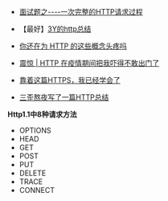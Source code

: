- [面试题之----一次完整的HTTP请求过程](https://www.cnblogs.com/xuxinstyle/p/9382506.html)

- 【最好】[3Y的http总结](<https://mp.weixin.qq.com/s?__biz=MzI4Njg5MDA5NA==&mid=2247487071&idx=1&sn=511459730b3114fc77c60b82b54159b8&chksm=ebd74f5edca0c648c9b0c572fbc7fdbc26179ddcd7c45de37c06b6a2906a8ffc207f145b66f2&mpshare=1&scene=23&srcid=&sharer_sharetime=1587556733297&sharer_shareid=e6d90aec84add5cf004cb1ab6979727c#rd>)

- [你还在为 HTTP 的这些概念头疼吗](<https://mp.weixin.qq.com/s?__biz=MzU2NDg0OTgyMA==&mid=2247485214&idx=1&sn=2cec80cfd606f4b4444db974246ee75e&scene=21#wechat_redirect>)

- [震惊 | HTTP 在疫情期间把我吓得不敢出门了](<https://mp.weixin.qq.com/s?__biz=MzU2NDg0OTgyMA==&mid=2247485246&idx=1&sn=fb236a59a6525906feea321ca74042b1&scene=21#wechat_redirect>)

- [靠着这篇HTTPS，我已经学会了](<https://mp.weixin.qq.com/s?__biz=MzI4Njg5MDA5NA==&mid=2247487114&idx=2&sn=e67a14410db6f7f549e817991bf8be94&chksm=ebd74f8bdca0c69d596b0db3a35068c78598e3db3dd8b12dcc6cee97b026f13f993a4ec5f1c7&mpshare=1&scene=23&srcid=&sharer_sharetime=1588176328384&sharer_shareid=e6d90aec84add5cf004cb1ab6979727c#rd>)

- [三歪熬夜写了一篇HTTP总结](<https://mp.weixin.qq.com/s?__biz=MzI4Njg5MDA5NA==&mid=2247487071&idx=1&sn=511459730b3114fc77c60b82b54159b8&chksm=ebd74f5edca0c648c9b0c572fbc7fdbc26179ddcd7c45de37c06b6a2906a8ffc207f145b66f2&mpshare=1&scene=23&srcid=&sharer_sharetime=1587556733297&sharer_shareid=e6d90aec84add5cf004cb1ab6979727c#rd>)





**Http1.1中8种请求方法**

- OPTIONS
- HEAD
- GET
- POST
- PUT
- DELETE
- TRACE
- CONNECT

